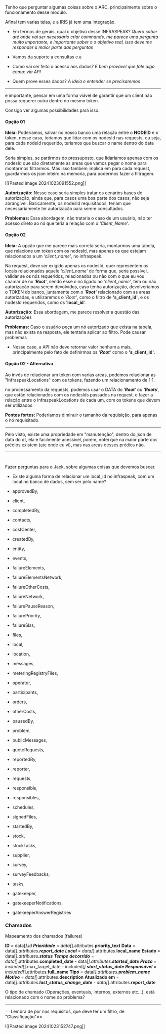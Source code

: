 Tenho que perguntar algumas coisas sobre o ARC, principalmente sobre o funcionamento desse modulo. 

Afinal tem varias telas, e a IRIS já tem uma integração. 


- Em termos de gerais, qual o objetivo desse INFRASPEAK? 
_Quero saber até onde vai ser necessário criar commands,  me parece uma pergunta muito importante, e importante saber o o objetivo real, isso deve me responder a maior parte das perguntas_


- Vamos da suporte a consultas e a 


- Como vai ser feito o acesso aos dados? 
_E bem provável que fale algo como: via API_ 
- Quem prove esses dados?
_A ideia e entender se precisaremos_


-----

e importante, pensar em uma forma viável de garantir que um client não possa requerer outro dentro do mesmo token.

Consigo ver algumas possibilidades para isso. 

#### Opção 01 

**Ideia:**
Poderíamos, salvar no nosso banco uma relação entre o **NODEID** e o token, nesse caso, teríamos que lidar com os nodesId nas requests, ou seja, para cada nodeId requerido, teríamos que buscar o name dentro do data dele. 

Seria simples, se partirmos do pressuposto, que lidaríamos apenas com os nodesId que são diretamente as areas que vamos pegar o nome para montarmos filtrarmos. Mas isso tambem implica em para cada request, guardarmos os json inteiro na memoria, para podermos fazer a filtragem. 

![[Pasted image 20241023091552.png]]

**Autorização:**
Nesse caso seria simples tratar os cenários bases de autorização, ainda que, para casos uma boa parte dos casos, não seja abrangível. Basicamente, os nodesId requisitados, teriam que necessariamente ter autorização para serem consultados. 

**Problemas:**
Essa abordagem, não trataria o caso de um usuário, não ter acesso direto ao nó que teria a relação com o _'Client_Name'_. 

#### Opção 02 

**Ideia:**
A opção que me parece mais correta seria, montarmos uma tabela, que relacione um token com os nodesId, mas apenas os que estejam relacionados a um _'client_name'_, no infraspeak. 

Na request, deve ser exigido apenas os nodesId, quer representem os locais relacionados aquele _'client_name'_ de forma que, seria possível, validar se os nós requeridos, relacionados ou não com o que eu vou chamar de no _'**Root**'_, sendo esse o nó ligado ao _'client_name'_, tem ou não autorização para serem devolvidos, caso tenha autorização, devolveríamos o TOKEN do banco, juntamente com o _'**Root**'_ relacionado com as areas autorizadas, e utilizaremos o _'Root'_, como o filtro de **'s_client_id'**, e os nodesId requeridos, como os '**local_id**'. 

**Autorização:**
Essa abordagem, me parece resolver a questão das autorizações

**Problemas:**
Caso o usuário peça um nó autorizado que exista na tabela, mas não exista na resposta, ele tentaria aplicar ao filtro. Pode causar problemas
 
- Nesse caso, a API não deve retornar valor nenhum a mais, principalmente pelo fato de definirmos os  _'**Root**'_  como o **'s_client_id'**.

#### Opção 02 - Alternativa

Ao invés de relacionar um token com varias areas, podemos relacionar as "InfraspeakLocations" com os tokens, fazendo um relacionamento de 1:1.

no processamento da requests, podemos usar o DATA do _'**Root**'_ ou  _'**Roots**'_, que estão relacionados com os nodesIds passados na request, e fazer a relação entre o InfraspeakLocations de cada um, com os tokens que devem ser utilizados. 

**Pontos fortes:**
Poderiamos diminuir o tamanho da requisição, para apenas o nó requisitado.

----- 

Pelo visto, existe uma propriedade em "manutenção", dentro do json de data do dt, ela e facilmente acessível, porem, notei que na maior parte dos prédios existem (ate onde eu vi), mas nas areas desses prédios não. 

-----
# 

Fazer perguntas para o Jack, sobre algumas coisas que devemos buscar. 
- Existe alguma forma de relacionar um local_id no infraspeak, com um local no banco de dados, sem ser pelo name? 

- approvedBy,
- client,
- completedBy,
- contacts,
- costCenter,
- createdBy,
- entity,
- events,
- failureElements,
- failureElementsNetwork,
- failureOtherCosts,
- failureNetwork,
- failurePauseReason,
- failurePriority,
- failureSlas,
- files,
- local,
- location,
- messages,
- meteringRegistryFiles,
- operator,
- participants,
- orders,
- otherCosts,
- pausedBy,
- problem,
- publicMessages,
- quoteRequests,
- reportedBy,
- reporter,
- requests,
- responsible,
- responsibles,
- schedules,
- signedFiles,
- startedBy,
- stock,
- stockTasks,
- supplier,
- survey,
- surveyFeedbacks,
- tasks,
- gatekeeper,
- gatekeeperNotifications,
- gatekeeperAnswerRegistries

### Chamados

Mapeamento dos chamados (failures)

**ID** = data[*].id
**Prioridade** = data[*].attributes.**priority_text**
**Data** = data[*].attributes.**report_date**
**Local** = data[*].attributes.**local_name**
**Estado** = data[*].attributes.**status**
**Tempo decorrido** = data[*].attributes.**completed_date** - data[*].attributes.**started_date**
**Prazo** = included[*].max_target_date - included[*].**start_status_date** 
**Responsável** = included[*].attributes.**full_name**
**Tipo** = data[*].attributes.**problem_name**
**Motivo** = data[*].attributes.**description**
**Atualizado em** = data[*].attributes.**last_status_change_date**  - data[*].attributes.**report_date** 

O tipo de chamado (Operações, eventuais, internos, externos etc...), está relacionado com o nome do problema?

------

==Lembra de por nos requisitos, que deve ter um filtro, de "Classificação"==

![[Pasted image 20241023152747.png]]